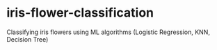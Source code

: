# iris-flower-classification
Classifying iris flowers using ML algorithms (Logistic Regression, KNN, Decision Tree)
